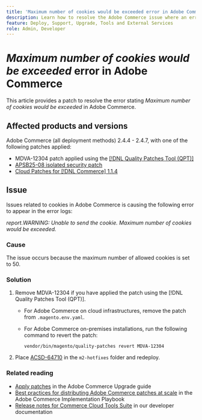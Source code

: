 ```yaml
---
title: 'Maximum number of cookies would be exceeded error in Adobe Commerce'
description: Learn how to resolve the Adobe Commerce issue where an error occurs stating maximum number of cookies would be exceeded.
feature: Deploy, Support, Upgrade, Tools and External Services
role: Admin, Developer
---
```

# *Maximum number of cookies would be exceeded* error in Adobe Commerce

This article provides a patch to resolve the error stating *Maximum number of cookies would be exceeded* in Adobe Commerce.

## Affected products and versions

Adobe Commerce (all deployment methods) 2.4.4 - 2.4.7, with one of the following patches applied:

* MDVA-12304 patch applied using the [[!DNL Quality Patches Tool (QPT)]](https://experienceleague.adobe.com/en/docs/commerce-operations/tools/quality-patches-tool/release-notes)
* [APSB25-08 isolated security patch](/help/troubleshooting/known-issues-patches-attached/security-update-available-for-adobe-commerce-apsb25-08.md)
* [Cloud Patches for [!DNL Commerce] 1.1.4](https://experienceleague.adobe.com/en/docs/commerce-on-cloud/user-guide/release-notes/cloud-patches)

## Issue

Issues related to cookies in Adobe Commerce is causing the following error to appear in the error logs:

*report.WARNING: Unable to send the cookie. Maximum number of cookies would be exceeded.*

### Cause

The issue occurs because the maximum number of allowed cookies is set to 50.

### Solution

1. Remove MDVA-12304 if you have applied the patch using the [!DNL Quality Patches Tool (QPT)].

    * For Adobe Commerce on cloud infrastructures, remove the patch from `.magento.env.yaml`.
    * For Adobe Commerce on-premises installations, run the following command to revert the patch:

        `vendor/bin/magento/quality-patches revert MDVA-12304`

1. Place [ACSD-64710](assets/acsd-64710_2.4.5-p11.patch.zip) in the `m2-hotfixes` folder and redeploy.

### Related reading

* [Apply patches](https://experienceleague.adobe.com/en/docs/commerce-operations/upgrade-guide/patches/apply) in the Adobe Commerce Upgrade guide
* [Best practices for distributing Adobe Commerce patches at scale](https://experienceleague.adobe.com/en/docs/commerce-operations/implementation-playbook/best-practices/maintenance/patching-at-scale) in the Adobe Commerce Implementation Playbook
* [Release notes for Commerce Cloud Tools Suite](https://experienceleague.adobe.com/en/docs/commerce-on-cloud/user-guide/release-notes/cloud-tools-suite) in our developer documentation
